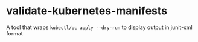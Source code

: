 # validate-kubernetes-manifests
A tool that wraps `kubectl/oc apply --dry-run` to display output in junit-xml format
